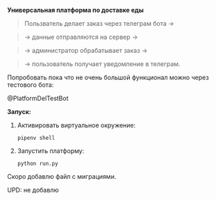 **Универсальная платформа по доставке еды**

>Пользватель делает заказ через телеграм бота ->

>-> данные отправляются на сервер ->
 
>-> администратор обрабатывает заказ ->

>-> пользователь получает уведомление в телеграм.

Попробовать пока что не очень большой функционал можно через тестового бота:

@PlatformDelTestBot


**Запуск:**

1) Активировать виртуальное окружение:

    `pipenv shell`
    
2) Запустить платформу:

    `python run.py`
    
Скоро добавлю файл с миграциями.

UPD: не добавлю

